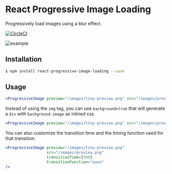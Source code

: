 # React Progressive Image Loading
Progressively load images using a blur effect.

[![CircleCI](https://circleci.com/gh/wcandillon/react-progressive-image-loading.svg?style=svg)](https://circleci.com/gh/wcandillon/react-progressive-image-loading)

![example](http://i.imgur.com/fL5Qqvj.gif)

## Installation

```bash
$ npm install react-progressive-image-loading --save
```

## Usage

```jsx
<ProgressiveImage preview="/images/tiny-preview.png" src="/images/preview.png" />
```

Instead of using the `img` tag, you can use `background=true` that will generate a `div` with `background-image` as inlined css.

```jsx
<ProgressiveImage preview="/images/tiny-preview.png" src="/images/preview.png" background={true} />
```

You can also customize the transition time and the timing function used for that transition.

```jsx
<ProgressiveImage preview="/images/tiny-preview.png"
                  src="/images/preview.png"
                  transitionTime={500}
                  transitionFunction="ease"
/>
```
